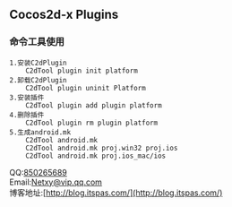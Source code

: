 Cocos2d-x Plugins
-----------------------
### 命令工具使用
    1.安装C2dPlugin
        C2dTool plugin init platform
    2.卸载C2dPlugin
        C2dTool plugin uninit Platform
    3.安装插件
        C2dTool plugin add plugin platform
    4.删除插件
        C2dTool plugin rm plugin platform
    5.生成android.mk
        C2dTool android.mk
        C2dTool android.mk proj.win32 proj.ios
        C2dTool android.mk proj.ios_mac/ios


QQ:[850265689](http://wpa.qq.com/msgrd?v=3&uin=850265689&site=qq&menu=yes) <br/>
Email:[Netxy@vip.qq.com](moto:Netxy@vip.qq.com) <br/>
博客地址:[http://blog.itspas.com/](http://blog.itspas.com/) <br/>